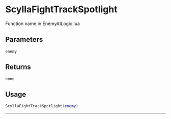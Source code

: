 # ScyllaFightTrackSpotlight
Function name in EnemyAILogic.lua
## Parameters
`enemy`
## Returns
`none`
## Usage
```lua
ScyllaFightTrackSpotlight(enemy)
```
---
